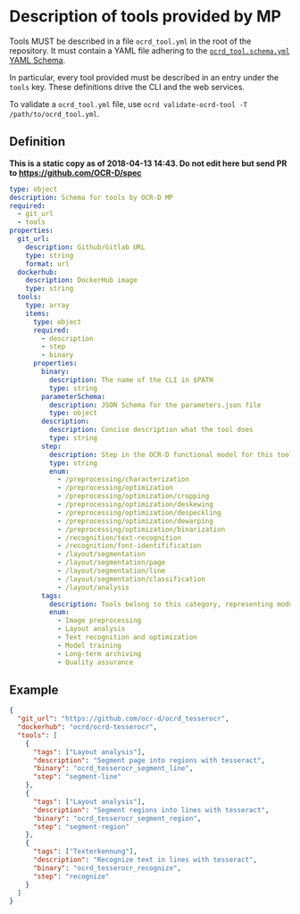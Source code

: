 # Description of tools provided by MP

Tools MUST be described in a file `ocrd_tool.yml` in the root of the
repository. It must contain a YAML file adhering to the
[`ocrd_tool.schema.yml` YAML Schema](https://github.com/OCR-D/spec/blob/master/ocrd_tool.schema.yml).

In particular, every tool provided must be described in an entry under the `tools` key. These definitions drive the CLI and the web services.

To validate a `ocrd_tool.yml` file, use `ocrd validate-ocrd-tool -T /path/to/ocrd_tool.yml`.

## Definition

**This is a static copy as of 2018-04-13 14:43. Do not edit here but send PR to https://github.com/OCR-D/spec**

```yaml
type: object
description: Schema for tools by OCR-D MP
required:
  - git_url
  - tools
properties:
  git_url:
    description: Github/Gitlab URL
    type: string
    format: url
  dockerhub:
    description: DockerHub image
    type: string
  tools:
    type: array
    items:
      type: object
      required:
        - description
        - step
        - binary
      properties:
        binary:
          description: The name of the CLI in $PATH
          type: string
        parameterSchema:
          description: JSON Schema for the parameters.json file
          type: object
        description:
          description: Concise description what the tool does
          type: string
        step:
          description: Step in the OCR-D functional model for this tool
          type: string
          enum:
            - /preprocessing/characterization
            - /preprocessing/optimization
            - /preprocessing/optimization/cropping
            - /preprocessing/optimization/deskewing
            - /preprocessing/optimization/despeckling
            - /preprocessing/optimization/dewarping
            - /preprocessing/optimization/binarization
            - /recognition/text-recognition
            - /recognition/font-identifification
            - /layout/segmentation
            - /layout/segmentation/page
            - /layout/segmentation/line
            - /layout/segmentation/classification
            - /layout/analysis
        tags:
          description: Tools belong to this category, representing modules within the OCR-D project structure
          enum:
            - Image preprocessing
            - Layout analysis
            - Text recognition and optimization
            - Model training
            - Long-term archiving
            - Quality assurance
```

## Example

```json
{
  "git_url": "https://github.com/ocr-d/ocrd_tesserocr",
  "dockerhub": "ocrd/ocrd-tesserocr",
  "tools": [
    {
      "tags": ["Layout analysis"],
      "description": "Segment page into regions with tesseract",
      "binary": "ocrd_tesserocr_segment_line",
      "step": "segment-line"
    },
    {
      "tags": ["Layout analysis"],
      "description": "Segment regions into lines with tesseract",
      "binary": "ocrd_tesserocr_segment_region",
      "step": "segment-region"
    },
    {
      "tags": ["Texterkennung"],
      "description": "Recognize text in lines with tesseract",
      "binary": "ocrd_tesserocr_recognize",
      "step": "recognize"
    }
  ]
}
```




